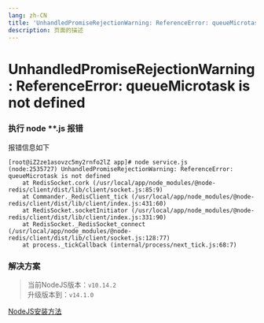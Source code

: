 ```yaml
---
lang: zh-CN   
title: 'UnhandledPromiseRejectionWarning: ReferenceError: queueMicrotask is not defined'    
description: 页面的描述
---
```


# UnhandledPromiseRejectionWarning: ReferenceError: queueMicrotask is not defined

### 执行 node **.js 报错

报错信息如下

```shell
[root@iZ2ze1asovzc5my2rnfo2lZ app]# node service.js 
(node:2535727) UnhandledPromiseRejectionWarning: ReferenceError: queueMicrotask is not defined
    at RedisSocket.cork (/usr/local/app/node_modules/@node-redis/client/dist/lib/client/socket.js:85:9)
    at Commander._RedisClient_tick (/usr/local/app/node_modules/@node-redis/client/dist/lib/client/index.js:431:60)
    at RedisSocket.socketInitiator (/usr/local/app/node_modules/@node-redis/client/dist/lib/client/index.js:331:90)
    at RedisSocket._RedisSocket_connect (/usr/local/app/node_modules/@node-redis/client/dist/lib/client/socket.js:128:77)
    at process._tickCallback (internal/process/next_tick.js:68:7)
```

### 解决方案

> 当前NodeJS版本：`v10.14.2`  
> 升级版本到：`v14.1.0`

[NodeJS安装方法](CentOS安装NodeJS.md)

<Comment></Comment>

